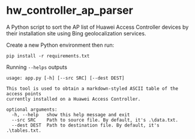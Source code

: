 # hw_controller_ap_parser
A Python script to sort the AP list of Huawei Access Controller devices by their installation site using Bing geolocalization services.

Create a new Python environment then run:
```
pip install -r requirements.txt
```

Running ```--helps``` outputs

```
usage: app.py [-h] [--src SRC] [--dest DEST]

This tool is used to obtain a markdown-styled ASCII table of the access points
currently installed on a Huawei Access Controller.

optional arguments:
  -h, --help   show this help message and exit
  --src SRC    Path to source file. By default, it's .\data.txt.
  --dest DEST  Path to destination file. By default, it's .\tables.txt.
  ```
